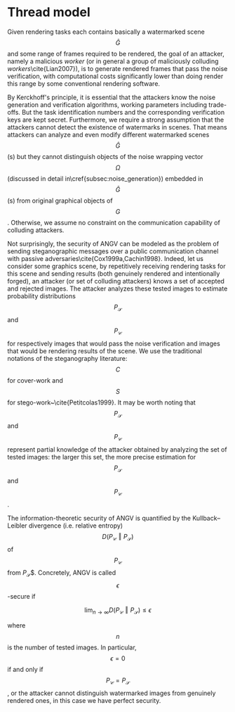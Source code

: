 # Thread model

Given rendering tasks each contains basically a watermarked scene $$\hat{G}$$ and some range of frames required to be rendered, the goal of an attacker, namely a malicious _worker_ (or in general a group of maliciously colluding _workers_\cite{Lian2007}), is to generate rendered frames that pass the noise verification, with computational costs significantly lower than doing render this range by some conventional rendering software.

By Kerckhoff's principle, it is essential that the attackers know the noise generation and verification algorithms, working parameters including trade-offs. But the task identification numbers and the corresponding verification keys are kept secret. Furthermore, we require a strong assumption that the attackers cannot detect the existence of watermarks in scenes. That means attackers can analyze and even modify different watermarked scenes $$\hat{G}$$(s) but they cannot distinguish objects of the noise wrapping vector $$\Omega$$ (discussed in detail in\cref{subsec:noise_generation}) embedded in $$\hat{G}$$(s) from original graphical objects of $$G$$. Otherwise, we assume no constraint on the communication capability of colluding attackers.

Not surprisingly, the security of ANGV can be modeled as the problem of sending steganographic messages over a public communication channel with passive adversaries\cite{Cox1999a,Cachin1998}. Indeed, let us consider some graphics scene, by repetitively receiving rendering tasks for this scene and sending results (both genuinely rendered and intentionally forged), an attacker (or set of colluding attackers) knows a set of accepted and rejected images. The attacker analyzes these tested images to estimate probability distributions $$P_{\mathcal{S}}$$ and $$P_{\mathcal{C}}$$ for respectively images that would pass the noise verification and images that would be rendering results of the scene. We use the traditional notations of the steganography literature: $$C$$ for cover-work and $$S$$ for stego-work~\cite{Petitcolas1999}. It may be worth noting that $$P_{\mathcal{S}}$$ and $$P_{\mathcal{C}}$$ represent partial knowledge of the attacker obtained by analyzing the set of tested images: the larger this set, the more precise estimation for $$P_{\mathcal{S}}$$ and $$P_{\mathcal{C}}$$.

The information-theoretic security of ANGV is quantified by the Kullback–Leibler divergence (i.e. relative entropy) $$D\left(P_{\mathcal{C}} \mathrel{\Vert} P_{\mathcal{S}}\right)$$ of $$P_{\mathcal{C}}$$ from $P_{\mathcal{S}}$$. Concretely, ANGV is called $$\epsilon$$-secure if

$$
\lim_{n \to \infty} D\left(P_{\mathcal{C}} \mathrel{\Vert} P_{\mathcal{S}}\right) \leq \epsilon
$$

where $$n$$ is the number of tested images. In particular, $$\epsilon = 0$$ if and only if $$P_{\mathcal{C}} = P_{\mathcal{S}}$$, or the attacker cannot distinguish watermarked images from genuinely rendered ones, in this case we have perfect security.